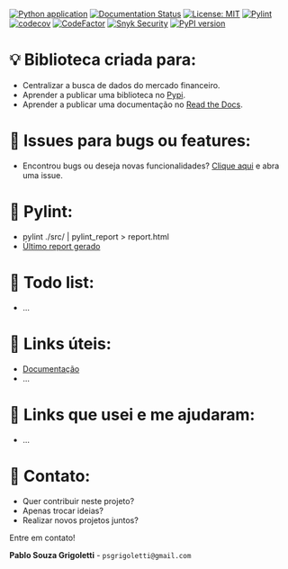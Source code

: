 [![Python application](https://github.com/psgrigoletti/margemliquida-market-data/actions/workflows/python-app.yml/badge.svg)](https://github.com/psgrigoletti/margemliquida-market-data/actions/workflows/python-app.yml)
[![Documentation Status](https://readthedocs.org/projects/margemliquida-market-data/badge/?version=latest)](https://margemliquida-market-data.readthedocs.io/pt/latest/?badge=latest)
[![License: MIT](https://img.shields.io/badge/License-MIT-yellow.svg)](https://opensource.org/licenses/MIT)
[![Pylint](https://github.com/psgrigoletti/margemliquida-market-data/actions/workflows/pylint.yml/badge.svg)](https://github.com/psgrigoletti/margemliquida-market-data/actions/workflows/pylint.yml)
[![codecov](https://codecov.io/gh/psgrigoletti/margemliquida-market-data/graph/badge.svg?token=17WYWJR1KR)](https://codecov.io/gh/psgrigoletti/margemliquida-market-data)
[![CodeFactor](https://www.codefactor.io/repository/github/psgrigoletti/margemliquida-market-data/badge)](https://www.codefactor.io/repository/github/psgrigoletti/margemliquida-market-data)
[![Snyk Security](https://github.com/psgrigoletti/margemliquida-market-data/actions/workflows/snyk-security.yml/badge.svg)](https://github.com/psgrigoletti/margemliquida-market-data/actions/workflows/snyk-security.yml)
[![PyPI version](https://badge.fury.io/py/margemliquida-market-data.svg)](https://badge.fury.io/py/margemliquida-market-data)

# :bulb: Biblioteca criada para:
- Centralizar a busca de dados do mercado financeiro.
- Aprender a publicar uma biblioteca no [Pypi](https://pypi.org/).
- Aprender a publicar uma documentação no [Read the Docs](https://readthedocs.org/).


# :bug: Issues para bugs ou features:
- Encontrou bugs ou deseja novas funcionalidades? [Clique aqui](https://github.com/psgrigoletti/margemliquida-market-data/issues/new) e abra uma issue.


# :test_tube: Pylint:
- pylint ./src/ | pylint_report > report.html
- [Último report gerado](https://htmlpreview.github.io/?https://raw.githubusercontent.com/psgrigoletti/margemliquida-market-data/main/report.html)


# :construction: Todo list:
- ...


# :pill: Links úteis:
- [Documentação](https://margemliquida-market-data.readthedocs.io/pt/latest/)
- ...

# :bookmark: Links que usei e me ajudaram:
- ...

# :email: Contato:
- Quer contribuir neste projeto?
- Apenas trocar ideias?
- Realizar novos projetos juntos?

Entre em contato!

**Pablo Souza Grigoletti** - ```psgrigoletti@gmail.com```
